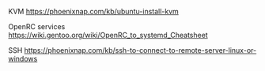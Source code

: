 KVM
https://phoenixnap.com/kb/ubuntu-install-kvm

OpenRC services
https://wiki.gentoo.org/wiki/OpenRC_to_systemd_Cheatsheet

SSH
https://phoenixnap.com/kb/ssh-to-connect-to-remote-server-linux-or-windows
